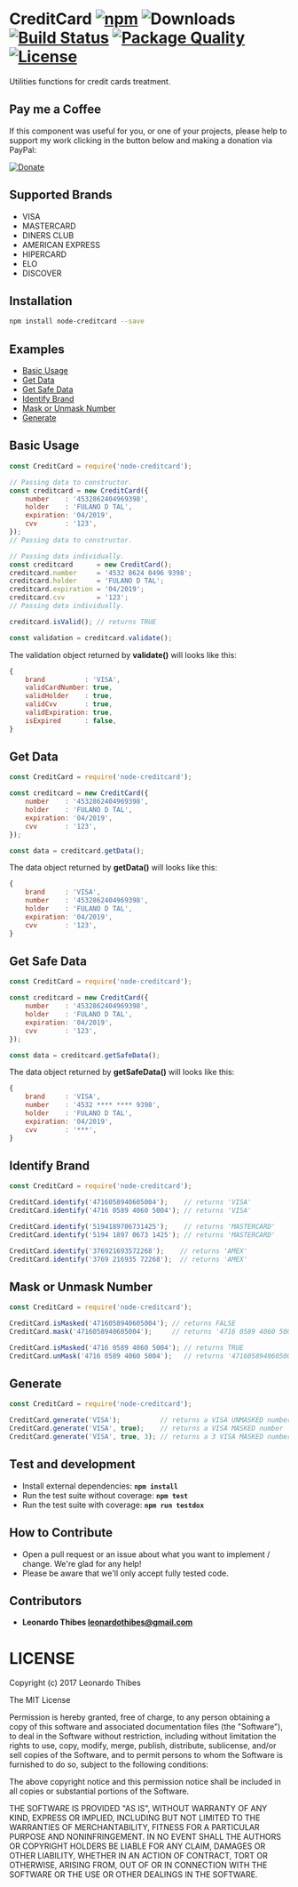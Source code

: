 # CreditCard [![npm](http://img.shields.io/npm/v/node-creditcard.svg)](https://www.npmjs.com/package/node-creditcard) ![Downloads](https://img.shields.io/npm/dm/node-creditcard.svg) [![Build Status](https://secure.travis-ci.org/leonardothibes/node-creditcard.png)](http://travis-ci.org/leonardothibes/node-creditcard) [![Package Quality](http://npm.packagequality.com/shield/node-creditcard.svg)](http://packagequality.com/#?package=node-creditcard) [![License](https://img.shields.io/npm/l/node-creditcard.svg)](https://tldrlegal.com/license/mit-license)

Utilities functions for credit cards treatment.

Pay me a Coffee
---------------

If this component was useful for you, or one of your projects, please help to support my work clicking in the button below and making a donation via PayPal:

[![Donate](https://img.shields.io/badge/Donate-PayPal-green.svg)](https://www.paypal.com/cgi-bin/webscr?cmd=_donations&business=leonardothibes%40gmail%2ecom&lc=BR&item_name=Leonardo%20Thibes&item_number=node%2dcreditcard&no_note=0&currency_code=USD&bn=PP%2dDonationsBF%3abtn_donateCC_LG%2egif%3aNonHostedGuest)

Supported Brands
----------------

* VISA
* MASTERCARD
* DINERS CLUB
* AMERICAN EXPRESS
* HIPERCARD
* ELO
* DISCOVER

Installation
------------

```bash
npm install node-creditcard --save
```

Examples
--------

* [Basic Usage](#basic-usage)
* [Get Data](#get-data)
* [Get Safe Data](#get-safe-data)
* [Identify Brand](#identify-brand)
* [Mask or Unmask Number](#mask-or-unmask-number)
* [Generate](#generate)

Basic Usage
-----------

```js
const CreditCard = require('node-creditcard');

// Passing data to constructor.
const creditcard = new CreditCard({
    number    : '4532862404969398',
    holder    : 'FULANO D TAL',
    expiration: '04/2019',
    cvv       : '123',
});
// Passing data to constructor.

// Passing data individually.
const creditcard      = new CreditCard();
creditcard.number     = '4532 8624 0496 9398';
creditcard.holder     = 'FULANO D TAL';
creditcard.expiration = '04/2019';
creditcard.cvv        = '123';
// Passing data individually.

creditcard.isValid(); // returns TRUE

const validation = creditcard.validate();
```
The validation object returned by __validate()__ will looks like this:
```js
{
    brand          : 'VISA',
    validCardNumber: true,
    validHolder    : true,
    validCvv       : true,
    validExpiration: true,
    isExpired      : false,
}
```

Get Data
--------

```js
const CreditCard = require('node-creditcard');

const creditcard = new CreditCard({
    number    : '4532862404969398',
    holder    : 'FULANO D TAL',
    expiration: '04/2019',
    cvv       : '123',
});

const data = creditcard.getData();
```
The data object returned by __getData()__ will looks like this:
```js
{
    brand     : 'VISA',
    number    : '4532862404969398',
    holder    : 'FULANO D TAL',
    expiration: '04/2019',
    cvv       : '123',
}
```

Get Safe Data
-------------

```js
const CreditCard = require('node-creditcard');

const creditcard = new CreditCard({
    number    : '4532862404969398',
    holder    : 'FULANO D TAL',
    expiration: '04/2019',
    cvv       : '123',
});

const data = creditcard.getSafeData();
```
The data object returned by __getSafeData()__ will looks like this:
```js
{
    brand     : 'VISA',
    number    : '4532 **** **** 9398',
    holder    : 'FULANO D TAL',
    expiration: '04/2019',
    cvv       : '***',
}
```

Identify Brand
--------------

```js
const CreditCard = require('node-creditcard');

CreditCard.identify('4716058940605004');    // returns 'VISA'
CreditCard.identify('4716 0589 4060 5004'); // returns 'VISA'

CreditCard.identify('5194189706731425');    // returns 'MASTERCARD'
CreditCard.identify('5194 1897 0673 1425'); // returns 'MASTERCARD'

CreditCard.identify('376921693572268');    // returns 'AMEX'
CreditCard.identify('3769 216935 72268');  // returns 'AMEX'

```

Mask or Unmask Number
---------------------

```js
const CreditCard = require('node-creditcard');

CreditCard.isMasked('4716058940605004'); // returns FALSE
CreditCard.mask('4716058940605004');     // returns '4716 0589 4060 5004'

CreditCard.isMasked('4716 0589 4060 5004'); // returns TRUE
CreditCard.unMask('4716 0589 4060 5004');   // returns '4716058940605004'

```

Generate
--------

```js
const CreditCard = require('node-creditcard');

CreditCard.generate('VISA');          // returns a VISA UNMASKED number
CreditCard.generate('VISA', true);    // returns a VISA MASKED number
CreditCard.generate('VISA', true, 3); // returns a 3 VISA MASKED numbers

```

Test and development
--------------------

* Install external dependencies: **``npm install``**
* Run the test suite without coverage: **``npm test``**
* Run the test suite with coverage: **``npm run testdox``**

How to Contribute
-----------------

* Open a pull request or an issue about what you want to implement / change. We're glad for any help!
* Please be aware that we'll only accept fully tested code.

Contributors
------------

 * **Leonardo Thibes <leonardothibes@gmail.com>**

LICENSE
=======

Copyright (c) 2017 Leonardo Thibes

The MIT License

Permission is hereby granted, free of charge, to any person obtaining a copy of
this software and associated documentation files (the "Software"), to deal in
the Software without restriction, including without limitation the rights to
use, copy, modify, merge, publish, distribute, sublicense, and/or sell copies of
the Software, and to permit persons to whom the Software is furnished to do so,
subject to the following conditions:

The above copyright notice and this permission notice shall be included in all
copies or substantial portions of the Software.

THE SOFTWARE IS PROVIDED "AS IS", WITHOUT WARRANTY OF ANY KIND, EXPRESS OR
IMPLIED, INCLUDING BUT NOT LIMITED TO THE WARRANTIES OF MERCHANTABILITY, FITNESS
FOR A PARTICULAR PURPOSE AND NONINFRINGEMENT. IN NO EVENT SHALL THE AUTHORS OR
COPYRIGHT HOLDERS BE LIABLE FOR ANY CLAIM, DAMAGES OR OTHER LIABILITY, WHETHER
IN AN ACTION OF CONTRACT, TORT OR OTHERWISE, ARISING FROM, OUT OF OR IN
CONNECTION WITH THE SOFTWARE OR THE USE OR OTHER DEALINGS IN THE SOFTWARE.
